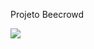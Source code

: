 Projeto Beecrowd

<img src="https://github.com/user-attachments/assets/a5191df8-edd3-4b97-b886-a7e5d53e5f73">
